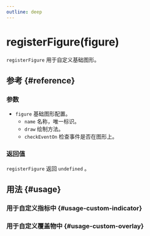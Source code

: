 ```yaml
---
outline: deep
---
```


# registerFigure(figure)
`registerFigure` 用于自定义基础图形。

## 参考 {#reference}
<!--@include: @/@views/api/references/chart/registerFigure.md-->

### 参数
- `figure` 基础图形配置。
  - `name` 名称，唯一标识。
  - `draw` 绘制方法。
  - `checkEventOn` 检查事件是否在图形上。


### 返回值
`registerFigure` 返回 `undefined` 。

## 用法 {#usage}
<script setup>
import CustomFigureCustomIndicator from '../../@views/api/samples/custom-figure-custom-indicator/index.vue'
import CustomFigureCustomOverlay from '../../@views/api/samples/custom-figure-custom-overlay/index.vue'
</script>

### 用于自定义指标中 {#usage-custom-indicator}
<CustomFigureCustomIndicator />

### 用于自定义覆盖物中 {#usage-custom-overlay}
<CustomFigureCustomOverlay />